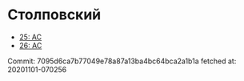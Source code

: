 # Столповский
- [25: AC](25.md)
- [26: AC](26.md)

Commit: 7095d6ca7b77049e78a87a13ba4bc64bca2a1b1a
 fetched at: 20201101-070256
